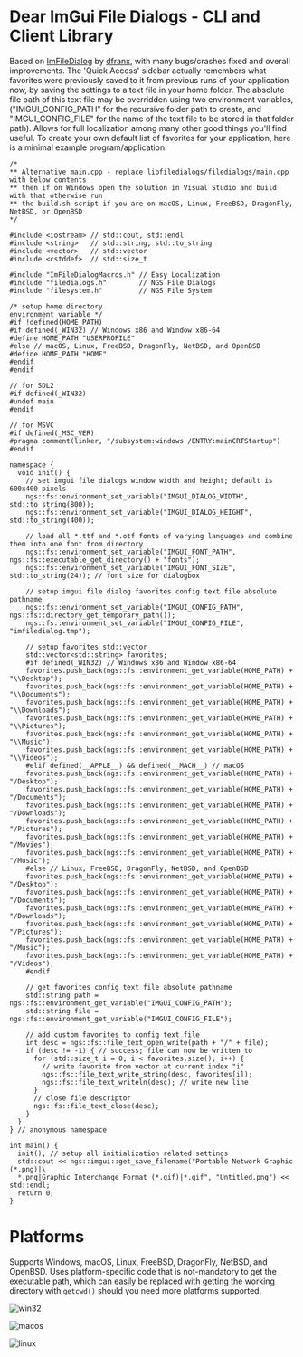 # Dear ImGui File Dialogs - CLI and Client Library

Based on [ImFileDialog](https://github.com/dfranx/ImFileDialog) by [dfranx](https://github.com/dfranx), with many bugs/crashes fixed and overall improvements. The 'Quick Access' sidebar actually remembers what favorites were previously saved to it from previous runs of your application now, by saving the settings to a text file in your home folder. The absolute file path of this text file may be overridden using two environment variables, ("IMGUI_CONFIG_PATH" for the recursive folder path to create, and "IMGUI_CONFIG_FILE" for the name of the text file to be stored in that folder path). Allows for full localization among many other good things you'll find useful. To create your own default list of favorites for your application, here is a minimal example program/application:

    /*
    ** Alternative main.cpp - replace libfiledialogs/filedialogs/main.cpp with below contents
    ** then if on Windows open the solution in Visual Studio and build with that otherwise run 
    ** the build.sh script if you are on macOS, Linux, FreeBSD, DragonFly, NetBSD, or OpenBSD
    */

    #include <iostream> // std::cout, std::endl
    #include <string>   // std::string, std::to_string
    #include <vector>   // std::vector
    #include <cstddef>  // std::size_t
    
    #include "ImFileDialogMacros.h" // Easy Localization
    #include "filedialogs.h"        // NGS File Dialogs
    #include "filesystem.h"         // NGS File System

    /* setup home directory 
    environment variable */
    #if !defined(HOME_PATH)
    #if defined(_WIN32) // Windows x86 and Window x86-64
    #define HOME_PATH "USERPROFILE"
    #else // macOS, Linux, FreeBSD, DragonFly, NetBSD, and OpenBSD
    #define HOME_PATH "HOME"
    #endif
    #endif

    // for SDL2
    #if defined(_WIN32)
    #undef main
    #endif

    // for MSVC
    #if defined(_MSC_VER)
    #pragma comment(linker, "/subsystem:windows /ENTRY:mainCRTStartup")
    #endif
    
    namespace {
      void init() {
        // set imgui file dialogs window width and height; default is 600x400 pixels
        ngs::fs::environment_set_variable("IMGUI_DIALOG_WIDTH", std::to_string(800));
        ngs::fs::environment_set_variable("IMGUI_DIALOG_HEIGHT", std::to_string(400));
        
        // load all *.ttf and *.otf fonts of varying languages and combine them into one font from directory
        ngs::fs::environment_set_variable("IMGUI_FONT_PATH", ngs::fs::executable_get_directory() + "fonts");
        ngs::fs::environment_set_variable("IMGUI_FONT_SIZE", std::to_string(24)); // font size for dialogbox
    
        // setup imgui file dialog favorites config text file absolute pathname
        ngs::fs::environment_set_variable("IMGUI_CONFIG_PATH", ngs::fs::directory_get_temporary_path());
        ngs::fs::environment_set_variable("IMGUI_CONFIG_FILE", "imfiledialog.tmp");
        
        // setup favorites std::vector
        std::vector<std::string> favorites;
        #if defined(_WIN32) // Windows x86 and Window x86-64
        favorites.push_back(ngs::fs::environment_get_variable(HOME_PATH) + "\\Desktop");
        favorites.push_back(ngs::fs::environment_get_variable(HOME_PATH) + "\\Documents");
        favorites.push_back(ngs::fs::environment_get_variable(HOME_PATH) + "\\Downloads");
        favorites.push_back(ngs::fs::environment_get_variable(HOME_PATH) + "\\Pictures");
        favorites.push_back(ngs::fs::environment_get_variable(HOME_PATH) + "\\Music");
	    favorites.push_back(ngs::fs::environment_get_variable(HOME_PATH) + "\\Videos");
        #elif defined(__APPLE__) && defined(__MACH__) // macOS
        favorites.push_back(ngs::fs::environment_get_variable(HOME_PATH) + "/Desktop");
        favorites.push_back(ngs::fs::environment_get_variable(HOME_PATH) + "/Documents");
        favorites.push_back(ngs::fs::environment_get_variable(HOME_PATH) + "/Downloads");
        favorites.push_back(ngs::fs::environment_get_variable(HOME_PATH) + "/Pictures");
	    favorites.push_back(ngs::fs::environment_get_variable(HOME_PATH) + "/Movies");
        favorites.push_back(ngs::fs::environment_get_variable(HOME_PATH) + "/Music");
	    #else // Linux, FreeBSD, DragonFly, NetBSD, and OpenBSD
        favorites.push_back(ngs::fs::environment_get_variable(HOME_PATH) + "/Desktop");
        favorites.push_back(ngs::fs::environment_get_variable(HOME_PATH) + "/Documents");
        favorites.push_back(ngs::fs::environment_get_variable(HOME_PATH) + "/Downloads");
        favorites.push_back(ngs::fs::environment_get_variable(HOME_PATH) + "/Pictures");
        favorites.push_back(ngs::fs::environment_get_variable(HOME_PATH) + "/Music");
	    favorites.push_back(ngs::fs::environment_get_variable(HOME_PATH) + "/Videos");
        #endif
    
        // get favorites config text file absolute pathname
        std::string path = ngs::fs::environment_get_variable("IMGUI_CONFIG_PATH");
        std::string file = ngs::fs::environment_get_variable("IMGUI_CONFIG_FILE");
        
        // add custom favorites to config text file
        int desc = ngs::fs::file_text_open_write(path + "/" + file);
        if (desc != -1) { // success; file can now be written to
          for (std::size_t i = 0; i < favorites.size(); i++) {
            // write favorite from vector at current index "i"
            ngs::fs::file_text_write_string(desc, favorites[i]);
            ngs::fs::file_text_writeln(desc); // write new line
          }
          // close file descriptor
          ngs::fs::file_text_close(desc);
        }
      }
    } // anonymous namespace
    
    int main() {
      init(); // setup all initialization related settings
      std::cout << ngs::imgui::get_save_filename("Portable Network Graphic (*.png)|\
      *.png|Graphic Interchange Format (*.gif)|*.gif", "Untitled.png") << std::endl;
      return 0;
    }

# Platforms

Supports Windows, macOS, Linux, FreeBSD, DragonFly, NetBSD, and OpenBSD. Uses platform-specific code that is not-mandatory to get the executable path, which can easily be replaced with getting the working directory with `getcwd()` should you need more platforms supported. 

![win32](https://github.com/time-killer-games/filedialogs/blob/main/win32.png?raw=true)

![macos](https://github.com/time-killer-games/filedialogs/blob/main/macos.png?raw=true)

![linux](https://github.com/time-killer-games/filedialogs/blob/main/linux.png?raw=true)
